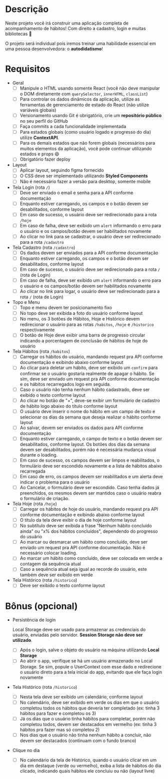 # Descrição

Neste projeto você irá construir uma aplicação completa de acompanhamento de hábitos! Com direito a cadastro, login e muitas bibliotecas 🙂

O projeto será individual pois iremos treinar uma habilidade essencial em uma pessoa desenvolvedora: o **autodidatismo**!

# Requisitos

- Geral
    - [ ]  Manipule o HTML usando somente React (você não deve manipular o DOM diretamente com `querySelector`, `innerHTML`, `classList`)
    - [ ]  Para controlar os dados dinâmicos da aplicação, utilize as ferramentas de gerenciamento de estado do React (não utilize variáveis globais)
    - [ ]  Versionamento usando Git é obrigatório, crie um **repositório público** no seu perfil do GitHub
    - [ ]  Faça commits a cada funcionalidade implementada
    - [ ]  Para estados globais (como usuário logado e progresso do dia) utilize **ContextAPI**.
    - [ ]  Para os demais estados que não forem globais (necessários para muitos elementos da aplicação), você pode continuar utilizando estados e props 😄
    - [ ]  Obrigatório fazer deploy
- Layout
    - [ ]  Aplicar layout, seguindo figma fornecido
    - [ ]  O CSS deve ser implementado utilizando **Styled Components**
    - [ ]  Não é necessário fazer a versão para desktop, somente mobile
- Tela Login (rota `/`)
    - [ ]  Deve ser enviado o email e senha para a API conforme documentação
    - [ ]  Enquanto estiver carregando, os campos e o botão devem ser desabilitados, conforme layout
    - [ ]  Em caso de sucesso, o usuário deve ser redirecionado para a rota `/hoje`
    - [ ]  Em caso de falha, deve ser exibido um `alert` informando o erro para o usuário e os campos/botão devem ser habilitados novamente
    - [ ]  Ao clicar no link para se cadastrar, o usuário deve ser redirecionado para a rota `/cadastro`
- Tela Cadastro (rota `/cadastro`)
    - [ ]  Os dados devem ser enviados para a API conforme documentação
    - [ ]  Enquanto estiver carregando, os campos e o botão devem ser desabilitados, conforme layout
    - [ ]  Em caso de sucesso, o usuário deve ser redirecionado para a rota `/` (rota de Login)
    - [ ]  Em caso de falha, deve ser exibido um `alert` informando o erro para o usuário e os campos/botão devem ser habilitados novamente
    - [ ]  Ao clicar no link para logar, o usuário deve ser redirecionado para a rota `/` (rota de Login)
- Topo e Menu
    - [ ]  Topo e menu devem ter posicionamento fixo
    - [ ]  No topo deve ser exibida a foto do usuário conforme layout
    - [ ]  No menu, os 3 botões de Hábitos, Hoje e Histórico devem redirecionar o usuário para as rotas `/habitos`, `/hoje` e `/historico` respectivamente
    - [ ]  O botão de Hoje deve exibir uma barra de progresso circular indicando a porcentagem de conclusão de hábitos de hoje do usuário
- Tela Hábitos (rota `/habitos`)
    - [ ]  Carregar os hábitos do usuário, mandando request pra API conforme documentação e exibindo abaixo conforme layout
    - [ ]  Ao clicar para deletar um hábito, deve ser exibido um `confirm` para confirmar se o usuário gostaria realmente de apagar o hábito. Se sim, deve ser enviado um request pra API conforme documentação e os hábitos recarregados logo em seguida.
    - [ ]  Caso o usuário não tenha nenhum hábito cadastrado, deve ser exibido o texto conforme layout
    - [ ]  Ao clicar no botão de "+", deve-se exibir um formulário de cadastro de hábito logo abaixo do título conforme layout
    - [ ]  O usuário deve inserir o nome do hábito em um campo de texto e selecionar os dias da semana que deseja realizar o hábito conforme layout
    - [ ]  Ao salvar, devem ser enviados os dados para API conforme documentação
    - [ ]  Enquanto estiver carregando, o campo de texto e o botão devem ser desabilitados, conforme layout. Os botões dos dias da semana devem ser desabilitados, porém não é necessária mudança visual durante o loading.
    - [ ]  Em caso de sucesso, os campos devem ser limpos e reabilitados, o formulário deve ser escondido novamente e a lista de hábitos abaixo recarregada
    - [ ]  Em caso de erro, os campos devem ser reabilitados e um alerta deve indicar o problema para o usuário
    - [ ]  Ao Cancelar, o formulário deve ser escondido. Caso tenha dados já preenchidos, os mesmos devem ser mantidos caso o usuário reabra o formulário de criação.
- Tela Hoje (rota `/hoje`)
    - [ ]  Carregar os hábitos de hoje do usuário, mandando request pra API conforme documentação e exibindo abaixo conforme layout
    - [ ]  O título da tela deve exibir o dia de hoje conforme layout
    - [ ]  No subtítulo deve ser exibida a frase "Nenhum hábito concluído ainda" ou "x% dos hábitos concluídos", dependendo do progresso do usuário
    - [ ]  Ao marcar ou desmarcar um hábito como concluído, deve ser enviado um request pra API conforme documentação. Não é necessário colocar loading.
    - [ ]  Ao marcar um hábito como concluído, deve ser colocada em verde a contagem da sequência atual
    - [ ]  Caso a sequência atual seja igual ao recorde do usuário, este também deve ser exibido em verde
- Tela Histórico (rota `/historico`)
    - [ ]  Deve ser exibido o texto conforme layout

# Bônus (opcional)

- Persistência de login
    
    Local Storage deve ser usado para armazenar as credenciais do usuário, enviadas pelo servidor. **Session Storage não deve ser utilizado**.
    
    - [ ]  Após o login, salve o objeto do usuário na máquina utilizando **Local Storage**
    - [ ]  Ao abrir o app, verifique se há um usuário armazenado no Local Storage. Se sim, popule o UserContext com esse dado e redirecione o usuário direto para a tela inicial do app, evitando que ele faça login novamente
- Tela Histórico (rota `/historico`)
    - [ ]  Nesta tela deve ser exibido um calendário, conforme layout
    - [ ]  No calendário, deve ser exibido em verde os dias em que o usuário completou todos os hábitos que deveria ter completado (ex: tinha 3 hábitos para fazer e completou os 3)
    - [ ]  Já os dias que o usuário tinha hábitos para completar, porém não completou todos, devem ser destacados em vermelho (ex: tinha 3 hábitos pra fazer mas só completou 2)
    - [ ]  Nos dias que o usuário não tinha nenhum hábito a concluir, não devem ser destacados (continuam com o fundo branco)
- Clique no dia
    - [ ]  No calendário da tela de Histórico, quando o usuário clicar em um dia em destaque (verde ou vermelho), exiba a lista de hábitos do dia clicado, indicando quais hábitos ele concluiu ou não (layout livre)